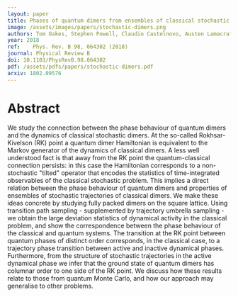 ```yaml
---
layout: paper
title: Phases of quantum dimers from ensembles of classical stochastic trajectories
image: /assets/images/papers/stochastic-dimers.png
authors: Tom Oakes, Stephen Powell, Claudio Castelnovo, Austen Lamacraft, Juan P. Garrahan
year: 2018
ref: 	Phys. Rev. B 98, 064302 (2018)
journal: Physical Review B
doi: 10.1103/PhysRevB.98.064302
pdf: /assets/pdfs/papers/stochastic-dimers.pdf
arxiv: 1802.09576
---
```


# Abstract

We study the connection between the phase behaviour of quantum dimers and the dynamics of classical stochastic dimers. At the so-called Rokhsar-Kivelson (RK) point a quantum dimer Hamiltonian is equivalent to the Markov generator of the dynamics of classical dimers. A less well understood fact is that away from the RK point the quantum-classical connection persists: in this case the Hamiltonian corresponds to a non-stochastic "tilted" operator that encodes the statistics of time-integrated observables of the classical stochastic problem. This implies a direct relation between the phase behaviour of quantum dimers and properties of ensembles of stochastic trajectories of classical dimers. We make these ideas concrete by studying fully packed dimers on the square lattice. Using transition path sampling - supplemented by trajectory umbrella sampling - we obtain the large deviation statistics of dynamical activity in the classical problem, and show the correspondence between the phase behaviour of the classical and quantum systems. The transition at the RK point between quantum phases of distinct order corresponds, in the classical case, to a trajectory phase transition between active and inactive dynamical phases. Furthermore, from the structure of stochastic trajectories in the active dynamical phase we infer that the ground state of quantum dimers has columnar order to one side of the RK point. We discuss how these results relate to those from quantum Monte Carlo, and how our approach may generalise to other problems.
